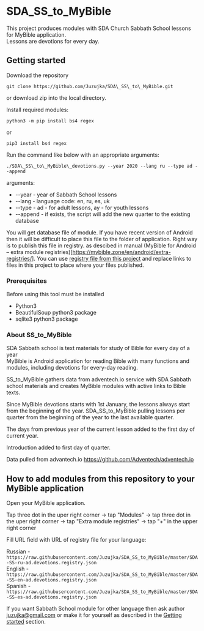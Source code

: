 # SDA\_SS\_to\_MyBible

This project produces modules with SDA Church Sabbath School lessons for MyBible application.  
Lessons are devotions for every day.

## Getting started


Download the repository

```
git clone https://github.com/Juzujka/SDA\_SS\_to\_MyBible.git
```

or download zip into the local directory.

Install required modules:
```
python3 -m pip install bs4 regex
```
or
```
pip3 install bs4 regex
```

Run the command like below with an appropriate arguments:


```
./SDA\_SS\_to\_MyBible\_devotions.py --year 2020 --lang ru --type ad --append
```

arguments:
 * --year - year of Sabbath School lessons
 * --lang - language code: en, ru, es, uk
 * --type - ad - for adult lessons, ay - for youth lessons
 * --append - if exists, the script will add the new quarter to the existing database

You will get database file of module. If you have recent version of Android then it will be difficult to place this file to the folder of application.
Right way is to publish this file in registry. as descibed in manual (MyBible for Android – extra module registries)[https://mybible.zone/en/android/extra-registries/].
You can use [registry file from this project](https://raw.githubusercontent.com/Juzujka/SDA_SS_to_MyBible/master/SDA-SS-en-ad.devotions.registry.json) and replace links to files in this project to place where your files published.

### Prerequisites

Before using this tool must be installed
 * Python3
 * BeautifulSoup python3 package
 * sqlite3 python3 package


### About SS\_to\_MyBible

SDA Sabbath school is text materials for study of Bible for every day of a year  
MyBible is Android application for reading Bible with many functions and modules, including devotions for every-day reading.  

SS\_to\_MyBible gathers data from adventech.io service with SDA Sabbath school materials and creates MyBible modules with active links to Bible texts.  

Since MyBible devotions starts with 1st January, the lessons always start from the beginning of the year.
SDA\_SS\_to\_MyBible pulling lessons per quarter from the beginning of the year to the last available quarter.  

The days from previous year of the current lesson added to the first day of current year.  

Introduction added to first day of quarter.  

Data pulled from advantech.io https://github.com/Adventech/adventech.io

## How to add modules from this repository to your MyBible application

Open your MyBible application.

Tap three dot in the uper right corner -> tap "Modules" -> tap three dot in the uper right corner -> tap "Extra module registries" -> tap "+" in the upper right corner

Fill URL field with URL of registry file for your language:

Russian - `https://raw.githubusercontent.com/Juzujka/SDA_SS_to_MyBible/master/SDA-SS-ru-ad.devotions.registry.json`  
English - `https://raw.githubusercontent.com/Juzujka/SDA_SS_to_MyBible/master/SDA-SS-en-ad.devotions.registry.json`  
Spanish - `https://raw.githubusercontent.com/Juzujka/SDA_SS_to_MyBible/master/SDA-SS-es-ad.devotions.registry.json`  

If you want Sabbath School module for other language then ask author <juzujka@gmail.com> or make it for yourself as described in the [Getting started](#getting-started) section.
